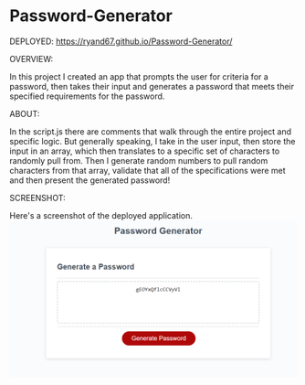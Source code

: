 # Password-Generator

DEPLOYED: https://ryand67.github.io/Password-Generator/

OVERVIEW:

In this project I created an app that prompts the user for criteria for a password, then takes their input and generates a password that meets their specified requirements for the password.

ABOUT:

In the script.js there are comments that walk through the entire project and specific logic.  But generally speaking, I take in the user input, then store the input in an array, which then translates to a specific set of characters to randomly pull from.  Then I generate random numbers to pull random characters from that array, validate that all of the specifications were met and then present the generated password!

SCREENSHOT: 

Here's a screenshot of the deployed application.
![screenshot](./assets/screenShotOfDeployed.png)